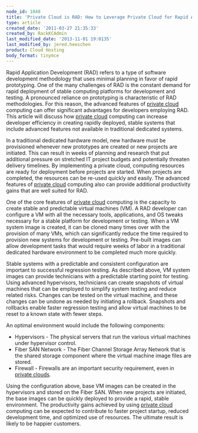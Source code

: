 ```yaml
---
node_id: 1048
title: 'Private Cloud is RAD: How to Leverage Private Cloud for Rapid Application Development'
type: article
created_date: '2011-03-27 21:35:33'
created_by: RackKCAdmin
last_modified_date: '2013-11-01 19:0135'
last_modified_by: jered.heeschen
product: Cloud Hosting
body_format: tinymce
---
```


Rapid Application Development (RAD) refers to a type of software
development methodology that uses minimal planning in favor of rapid
prototyping. One of the many challenges of RAD is the constant demand
for rapid deployment of stable computing platforms for development and
testing. A pronounced reliance on prototyping is characteristic of RAD
methodologies. For this reason, the advanced features of [private
cloud](http://www.rackspace.com/cloud/private/) computing can offer
significant advantages for developers employing RAD. This article will
discuss how [private cloud](http://www.rackspace.com/cloud/private/)
computing can increase developer efficiency in creating rapidly
deployed, stable systems that include advanced features not available in
traditional dedicated systems.

 

In a traditional dedicated hardware model, new hardware must be
provisioned whenever new prototypes are created or new projects are
initiated. This can result in weeks of planning and research that put
additional pressure on stretched IT project budgets and potentially
threaten delivery timelines. By implementing a private cloud, computing
resources are ready for deployment before projects are started. When
projects are completed, the resources can be re-used quickly and easily.
The advanced features of [private
cloud](http://www.rackspace.com/cloud/private/) computing also can
provide additional productivity gains that are well suited for RAD.

 

One of the core features of [private
cloud](http://www.rackspace.com/cloud/private/) computing is the
capacity to create stable and predictable virtual machines (VM). A RAD
developer can configure a VM with all the necessary tools, applications,
and OS tweaks necessary for a stable platform for development or
testing. When a VM system image is created, it can be cloned many times
over with the provision of many VMs, which can significantly reduce the
time required to provision new systems for development or testing.
Pre-built images can allow development tasks that would require weeks of
labor in a traditional dedicated hardware environment to be completed
much more quickly.

 

Stable systems with a predictable and consistent configuration are
important to successful regression testing. As described above, VM
system images can provide technicians with a predictable starting point
for testing. Using advanced hypervisors, technicians can create
snapshots of virtual machines that can be employed to simplify system
testing and reduce related risks. Changes can be tested on the virtual
machine, and these changes can be undone as needed by initiating a
rollback. Snapshots and rollbacks enable faster regression testing and
allow virtual machines to be reset to a known state with fewer steps.

 

An optimal environment would include the following components:

-   Hypervisors - The physical servers that run the various virtual
    machines under hypervisor control.
-   Fiber SAN Network - The Fiber Channel Storage Array Network that is
    the shared storage component where the virtual machine image files
    are stored.
-   Firewall - Firewalls are an important security requirement, even in
    [private clouds](http://www.rackspace.com/cloud/private/).

Using the configuration above, base VM images can be created in the
hypervisors and stored on the Fiber SAN. When new projects are
initiated, the base images can be quickly deployed to provide a rapid,
stable environment. The productivity gains achieved by using [private
cloud](http://www.rackspace.com/cloud/private/) computing can be
expected to contribute to faster project startup, reduced development
time, and optimized use of resources. The ultimate result is likely to
be happier customers.


